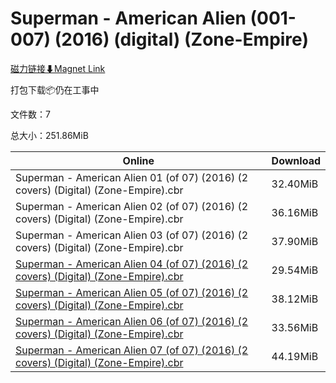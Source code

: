 # Superman - American Alien (001-007) (2016) (digital) (Zone-Empire)

[磁力链接⬇Magnet Link](magnet:?xt=urn:btih:439c4b9b5e1c6b8018885b1b931a25959394bfd6&dn=Superman%20-%20American%20Alien%20%28001-007%29%20%282016%29%20%28digital%29%20%28Zone-Empire%29)

打包下载📦仍在工事中

文件数：7

总大小：251.86MiB

Online | Download
--- | ---
Superman - American Alien 01 (of 07) (2016) (2 covers) (Digital) (Zone-Empire).cbr | 32.40MiB
Superman - American Alien 02 (of 07) (2016) (2 covers) (Digital) (Zone-Empire).cbr | 36.16MiB
Superman - American Alien 03 (of 07) (2016) (2 covers) (Digital) (Zone-Empire).cbr | 37.90MiB
[Superman - American Alien 04 (of 07) (2016) (2 covers) (Digital) (Zone-Empire).cbr](https://github.com/alicewish/markdown/blob/master/comic/Superman-American-Alien-04-of-07-2016-2-covers-Digital-Zone-Empire-cbr.md) | 29.54MiB
[Superman - American Alien 05 (of 07) (2016) (2 covers) (Digital) (Zone-Empire).cbr](https://github.com/alicewish/markdown/blob/master/comic/Superman-American-Alien-05-of-07-2016-2-covers-Digital-Zone-Empire-cbr.md) | 38.12MiB
[Superman - American Alien 06 (of 07) (2016) (2 covers) (Digital) (Zone-Empire).cbr](https://github.com/alicewish/markdown/blob/master/comic/Superman-American-Alien-06-of-07-2016-2-covers-Digital-Zone-Empire-cbr.md) | 33.56MiB
[Superman - American Alien 07 (of 07) (2016) (2 covers) (Digital) (Zone-Empire).cbr](https://github.com/alicewish/markdown/blob/master/comic/Superman-American-Alien-07-of-07-2016-2-covers-Digital-Zone-Empire-cbr.md) | 44.19MiB